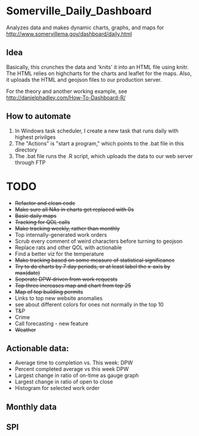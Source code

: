 # Somerville_Daily_Dashboard
Analyzes data and makes dynamic charts, graphs, and maps for http://www.somervillema.gov/dashboard/daily.html

## Idea
Basically, this crunches the data and 'knits' it into an HTML file using knitr. The HTML relies on highcharts for the charts and leaflet for the maps. Also, it uploads the HTML and geojson files to our production server. 

For the theory and another working example, see http://danielphadley.com/How-To-Dashboard-R/

## How to automate 
1. In Windows task scheduler, I create a new task that runs daily with highest privilges
2. The "Actions" is "start a program," which points to the .bat file in this directory
3. The .bat file runs the .R script, which uploads the data to our web server through FTP

# TODO
+ ~~Refactor and clean code~~
+ ~~Make sure all NAs in charts get replaced with 0s~~
+ ~~Basic daily maps~~
+ ~~Tracking for QOL calls~~
+ ~~Make tracking weekly, rather than monthly~~
+ Top internally-generated work orders
+ Scrub every comment of weird characters before turning to geojson
+ Replace rats and other QOL with actionable
+ Find a better viz for the temperature
+ ~~Make tracking based on some measure of statistical significance~~
+ ~~Try to do charts by 7 day periods, or at least label the x-axis by max(date)~~  
+ ~~Seperate DPW driven from work requests~~
+ ~~Top three increases map and chart from top 25~~
+ ~~Map of top building permits~~
+ Links to top new website anomalies
+ see about different colors for ones not normally in the top 10
+ T&P
+ Crime
+ Call forecasting - new feature
+ ~~Weather~~
## Actionable data:
+ Average time to completion vs. This week: DPW
+ Percent completed average vs this week DPW
+ Largest change in ratio of on-time as gauge graph
+ Largest change in ratio of open to close
+ Histogram for selected work order

## Monthly data

## SPI
